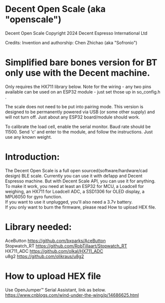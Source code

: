 # Decent Open Scale (aka "openscale")
Decent Open Scale
Copyright 2024 Decent Espresso International Ltd

Credits:
Invention and authorship: Chen Zhichao (aka "Sofronio")

# Simplified bare bones version for BT only use with the Decent machine.

Only requires the HX711 library below. Note for the wiring - any two pins
available can be used on an ESP32 module - just set those up in so_config.h .

The scale does not need to be put into pairing mode. This version is designed
to be permanently powered via USB (or some other supply) and will not turn
off. Just about any ESP32 board/module should work.

To calibrate the load cell, enable the serial monitor. Baud rate should be
11500. Send 'c' and enter to the module, and follow the instructions. Just
use any known weight.

# Introduction:
The Decent Open Scale is a full open sourced(software/hardware/cad design) BLE scale. Currently you can use it with de1app and Decent Espresso machine. But with Decent Scale API, you can use it for anything.<br />
To make it work, you need at least an ESP32 for MCU, a Loadcell for weighing, an HX711 for Loadcell ADC, a SSD1306 for OLED display, a MPU6050 for gyro function.<br />
If you want to use it unplugged, you'll also need a 3.7v battery.<br />
If you only want to burn the firmware, please read How to upload HEX file.<br />

# Library needed:
AceButton https://github.com/bxparks/AceButton <br />
Stopwatch_RT https://github.com/RobTillaart/Stopwatch_RT <br />
HX711_ADC https://github.com/olkal/HX711_ADC <br />
u8g2 https://github.com/olikraus/u8g2 <br />

# How to upload HEX file
Use OpenJumper™ Serial Assistant, link as below.<br />
https://www.cnblogs.com/wind-under-the-wing/p/14686625.html <br />
